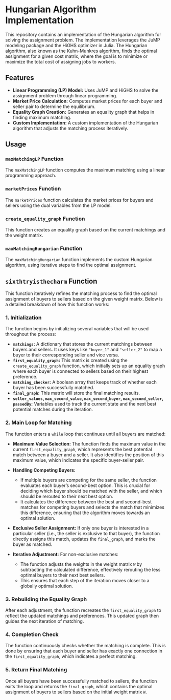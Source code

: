 # Hungarian Algorithm Implementation

This repository contains an implementation of the Hungarian algorithm for solving the assignment problem. The implementation leverages the JuMP modeling package and the HiGHS optimizer in Julia. The Hungarian algorithm, also known as the Kuhn-Munkres algorithm, finds the optimal assignment for a given cost matrix, where the goal is to minimize or maximize the total cost of assigning jobs to workers.

## Features

- **Linear Programming (LP) Model:** Uses JuMP and HiGHS to solve the assignment problem through linear programming.
- **Market Price Calculation:** Computes market prices for each buyer and seller pair to determine the equilibrium.
- **Equality Graph Creation:** Generates an equality graph that helps in finding maximum matching.
- **Custom Implementation:** A custom implementation of the Hungarian algorithm that adjusts the matching process iteratively.

## Usage

### `maxMatchingLP` Function

The `maxMatchingLP` function computes the maximum matching using a linear programming approach.

### `marketPrices` Function

The `marketPrices` function calculates the market prices for buyers and sellers using the dual variables from the LP model.

### `create_equality_graph` Function

This function creates an equality graph based on the current matchings and the weight matrix.

### `maxMatchingHungarian` Function

The `maxMatchingHungarian` function implements the custom Hungarian algorithm, using iterative steps to find the optimal assignment.

## `sixthtryisthecharm` Function

This function iteratively refines the matching process to find the optimal assignment of buyers to sellers based on the given weight matrix. Below is a detailed breakdown of how this function works:

### 1. Initialization

The function begins by initializing several variables that will be used throughout the process:

- **`matchings`:** A dictionary that stores the current matchings between buyers and sellers. It uses keys like `"buyer_1"` and `"seller_2"` to map a buyer to their corresponding seller and vice versa.
- **`first_equality_graph`:** This matrix is created using the `create_equality_graph` function, which initially sets up an equality graph where each buyer is connected to sellers based on their highest preference.
- **`matching_checker`:** A boolean array that keeps track of whether each buyer has been successfully matched.
- **`final_graph`:** This matrix will store the final matching results.
- **`seller_values`, `max_second_value`, `max_second_buyer`, `max_second_seller`, `passedBy`:** Variables used to track the current state and the next best potential matches during the iteration.

### 2. Main Loop for Matching

The function enters a `while` loop that continues until all buyers are matched:

- **Maximum Value Selection:** The function finds the maximum value in the current `first_equality_graph`, which represents the best potential match between a buyer and a seller. It also identifies the position of this maximum value, which indicates the specific buyer-seller pair.

- **Handling Competing Buyers:**
  - If multiple buyers are competing for the same seller, the function evaluates each buyer’s second-best option. This is crucial for deciding which buyer should be matched with the seller, and which should be rerouted to their next best option.
  - It calculates the difference between the best and second-best matches for competing buyers and selects the match that minimizes this difference, ensuring that the algorithm moves towards an optimal solution.

- **Exclusive Seller Assignment:** If only one buyer is interested in a particular seller (i.e., the seller is exclusive to that buyer), the function directly assigns this match, updates the `final_graph`, and marks the buyer as matched.

- **Iterative Adjustment:** For non-exclusive matches:
  - The function adjusts the weights in the weight matrix `W` by subtracting the calculated difference, effectively rerouting the less optimal buyers to their next best sellers.
  - This ensures that each step of the iteration moves closer to a globally optimal solution.

### 3. Rebuilding the Equality Graph

After each adjustment, the function recreates the `first_equality_graph` to reflect the updated matchings and preferences. This updated graph then guides the next iteration of matching.

### 4. Completion Check

The function continuously checks whether the matching is complete. This is done by ensuring that each buyer and seller has exactly one connection in the `first_equality_graph`, which indicates a perfect matching.

### 5. Return Final Matching

Once all buyers have been successfully matched to sellers, the function exits the loop and returns the `final_graph`, which contains the optimal assignment of buyers to sellers based on the initial weight matrix `W`.
